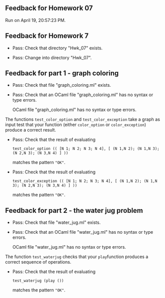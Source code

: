 ## Feedback for Homework 07

Run on April 19, 20:57:23 PM.

## Feedback for Homework 7

+ Pass: Check that directory "Hwk_07" exists.

+ Pass: Change into directory "Hwk_07".

## Feedback for part 1 - graph coloring

+ Pass: Check that file "graph_coloring.ml" exists.

+ Pass: Check that an OCaml file "graph_coloring.ml" has no syntax or type errors.

    OCaml file "graph_coloring.ml" has no syntax or type errors.



The functions ``test_color_option`` and ``test_color_exception`` take a graph as input test that your function (either ``color_option`` or ``color_exception``) produce a correct result.

+ Pass: 
Check that the result of evaluating
   ```
   test_color_option (( [N 1; N 2; N 3; N 4], [ (N 1,N 2); (N 1,N 3); (N 2,N 3); (N 3,N 4) ] )) 
   ```
   matches the pattern `"OK"`.

   




+ Pass: 
Check that the result of evaluating
   ```
   test_color_exception (( [N 1; N 2; N 3; N 4], [ (N 1,N 2); (N 1,N 3); (N 2,N 3); (N 3,N 4) ] )) 
   ```
   matches the pattern `"OK"`.

   




## Feedback for part 2 - the water jug problem

+ Pass: Check that file "water_jug.ml" exists.

+ Pass: Check that an OCaml file "water_jug.ml" has no syntax or type errors.

    OCaml file "water_jug.ml" has no syntax or type errors.



The function ``test_waterjug`` checks that your ``play``function produces a correct sequence of operations.

+ Pass: 
Check that the result of evaluating
   ```
   test_waterjug (play ())
   ```
   matches the pattern `"OK"`.

   





